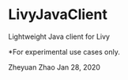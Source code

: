 # LivyJavaClient
Lightweight Java client for Livy

*For experimental use cases only.

Zheyuan Zhao
Jan 28, 2020
